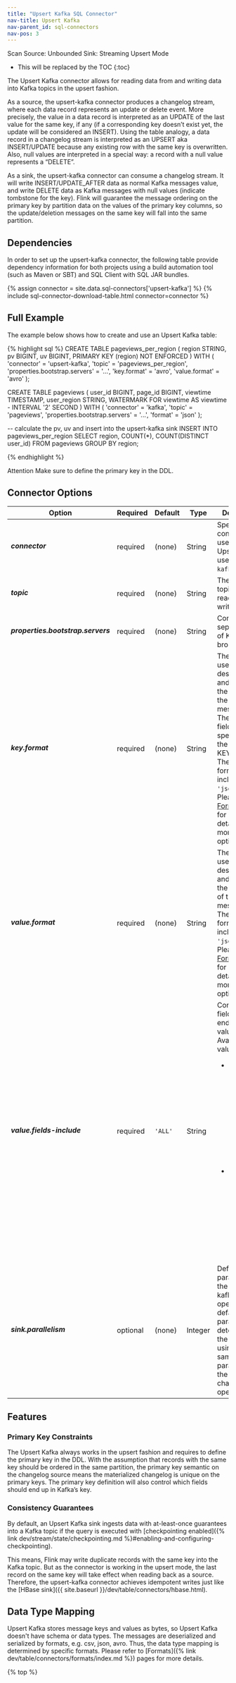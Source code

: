 ```yaml
---
title: "Upsert Kafka SQL Connector"
nav-title: Upsert Kafka
nav-parent_id: sql-connectors
nav-pos: 3
---
```

<!--
Licensed to the Apache Software Foundation (ASF) under one
or more contributor license agreements.  See the NOTICE file
distributed with this work for additional information
regarding copyright ownership.  The ASF licenses this file
to you under the Apache License, Version 2.0 (the
"License"); you may not use this file except in compliance
with the License.  You may obtain a copy of the License at

  http://www.apache.org/licenses/LICENSE-2.0

Unless required by applicable law or agreed to in writing,
software distributed under the License is distributed on an
"AS IS" BASIS, WITHOUT WARRANTIES OR CONDITIONS OF ANY
KIND, either express or implied.  See the License for the
specific language governing permissions and limitations
under the License.
-->

<span class="label label-primary">Scan Source: Unbounded</span>
<span class="label label-primary">Sink: Streaming Upsert Mode</span>

* This will be replaced by the TOC
{:toc}

The Upsert Kafka connector allows for reading data from and writing data into Kafka topics in the upsert fashion.

As a source, the upsert-kafka connector produces a changelog stream, where each data record represents
an update or delete event. More precisely, the value in a data record is interpreted as an UPDATE of
the last value for the same key, if any (if a corresponding key doesn’t exist yet, the update will
be considered an INSERT). Using the table analogy, a data record in a changelog stream is interpreted
as an UPSERT aka INSERT/UPDATE because any existing row with the same key is overwritten. Also, null
values are interpreted in a special way: a record with a null value represents a “DELETE”.

As a sink, the upsert-kafka connector can consume a changelog stream. It will write INSERT/UPDATE_AFTER
data as normal Kafka messages value, and write DELETE data as Kafka messages with null values
(indicate tombstone for the key). Flink will guarantee the message ordering on the primary key by
partition data on the values of the primary key columns, so the update/deletion messages on the same
key will fall into the same partition.

Dependencies
------------

In order to set up the upsert-kafka connector, the following table provide dependency information for
both projects using a build automation tool (such as Maven or SBT) and SQL Client with SQL JAR bundles.

{% assign connector = site.data.sql-connectors['upsert-kafka'] %}
{% include sql-connector-download-table.html
    connector=connector
%}

Full Example
----------------

The example below shows how to create and use an Upsert Kafka table:

<div class="codetabs" markdown="1">
<div data-lang="SQL" markdown="1">
{% highlight sql %}
CREATE TABLE pageviews_per_region (
  region STRING,
  pv BIGINT,
  uv BIGINT,
  PRIMARY KEY (region) NOT ENFORCED
) WITH (
  'connector' = 'upsert-kafka',
  'topic' = 'pageviews_per_region',
  'properties.bootstrap.servers' = '...',
  'key.format' = 'avro',
  'value.format' = 'avro'
);

CREATE TABLE pageviews (
  user_id BIGINT,
  page_id BIGINT,
  viewtime TIMESTAMP,
  user_region STRING,
  WATERMARK FOR viewtime AS viewtime - INTERVAL '2' SECOND
) WITH (
  'connector' = 'kafka',
  'topic' = 'pageviews',
  'properties.bootstrap.servers' = '...',
  'format' = 'json'
);

-- calculate the pv, uv and insert into the upsert-kafka sink
INSERT INTO pageviews_per_region
SELECT
  region,
  COUNT(*),
  COUNT(DISTINCT user_id)
FROM pageviews
GROUP BY region;

{% endhighlight %}
</div>
</div>
<span class="label label-danger">Attention</span> Make sure to define the primary key in the DDL.

Connector Options
----------------

<table class="table table-bordered">
    <thead>
      <tr>
      <th class="text-left" style="width: 25%">Option</th>
      <th class="text-center" style="width: 8%">Required</th>
      <th class="text-center" style="width: 7%">Default</th>
      <th class="text-center" style="width: 10%">Type</th>
      <th class="text-center" style="width: 50%">Description</th>
    </tr>
    </thead>
    <tbody>
    <tr>
      <td><h5>connector</h5></td>
      <td>required</td>
      <td style="word-wrap: break-word;">(none)</td>
      <td>String</td>
      <td>Specify which connector to use, for the Upsert Kafka use: <code>'upsert-kafka'</code>.</td>
    </tr>
    <tr>
      <td><h5>topic</h5></td>
      <td>required</td>
      <td style="word-wrap: break-word;">(none)</td>
      <td>String</td>
      <td>The Kafka topic name to read from and write to.</td>
    </tr>
    <tr>
      <td><h5>properties.bootstrap.servers</h5></td>
      <td>required</td>
      <td style="word-wrap: break-word;">(none)</td>
      <td>String</td>
      <td>Comma separated list of Kafka brokers.</td>
    </tr>
    <tr>
      <td><h5>key.format</h5></td>
      <td>required</td>
      <td style="word-wrap: break-word;">(none)</td>
      <td>String</td>
      <td>The format used to deserialize and serialize the key part of the Kafka messages. The key part
      fields are specified by the PRIMARY KEY syntax. The supported formats include <code>'csv'</code>,
      <code>'json'</code>, <code>'avro'</code>. Please refer to <a href="{% link dev/table/connectors/formats/index.md %}">Formats</a>
      page for more details and more format options.
      </td>
    </tr>
    <tr>
      <td><h5>value.format</h5></td>
      <td>required</td>
      <td style="word-wrap: break-word;">(none)</td>
      <td>String</td>
      <td>The format used to deserialize and serialize the value part of the Kafka messages.
      The supported formats include <code>'csv'</code>, <code>'json'</code>, <code>'avro'</code>.
      Please refer to <a href="{% link dev/table/connectors/formats/index.md %}">Formats</a> page for more details and more format options.
      </td>
    </tr>
    <tr>
       <td><h5>value.fields-include</h5></td>
       <td>required</td>
       <td style="word-wrap: break-word;"><code>'ALL'</code></td>
       <td>String</td>
       <td>Controls which fields should end up in the value as well. Available values:
       <ul>
         <li><code>ALL</code>: the value part of the record contains all fields of the schema, even if they are part of the key.</li>
         <li><code>EXCEPT_KEY</code>: the value part of the record contains all fields of the schema except the key fields.</li>
       </ul>
       </td>
    </tr>
    <tr>
      <td><h5>sink.parallelism</h5></td>
      <td>optional</td>
      <td style="word-wrap: break-word;">(none)</td>
      <td>Integer</td>
      <td>Defines the parallelism of the upsert-kafka sink operator. By default, the parallelism is determined by the framework using the same parallelism of the upstream chained operator.</td>
    </tr>
    </tbody>
</table>

Features
----------------

### Primary Key Constraints

The Upsert Kafka always works in the upsert fashion and requires to define the primary key in the DDL.
With the assumption that records with the same key should be ordered in the same partition, the
primary key semantic on the changelog source means the materialized changelog is unique on the primary
keys. The primary key definition will also control which fields should end up in Kafka’s key.

### Consistency Guarantees

By default, an Upsert Kafka sink ingests data with at-least-once guarantees into a Kafka topic if
the query is executed with [checkpointing enabled]({% link dev/stream/state/checkpointing.md %}#enabling-and-configuring-checkpointing).

This means, Flink may write duplicate records with the same key into the Kafka topic. But as the
connector is working in the upsert mode, the last record on the same key will take effect when
reading back as a source. Therefore, the upsert-kafka connector achieves idempotent writes just like
the [HBase sink]({{ site.baseurl }}/dev/table/connectors/hbase.html).

Data Type Mapping
----------------

Upsert Kafka stores message keys and values as bytes, so Upsert Kafka doesn't have schema or data types.
The messages are deserialized and serialized by formats, e.g. csv, json, avro. Thus, the data type mapping
is determined by specific formats. Please refer to [Formats]({% link dev/table/connectors/formats/index.md %})
pages for more details.

{% top %}
